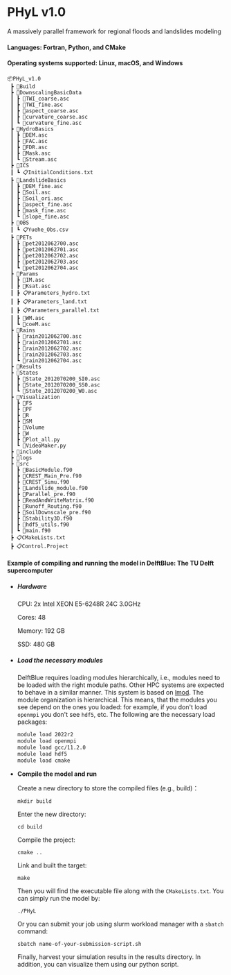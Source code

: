 # PHyL v1.0
A massively parallel framework for regional floods and landslides modeling

#### Languages: Fortran, Python, and CMake

#### Operating systems supported: Linux, macOS, and Windows



```
📦PHyL_v1.0
 ┣ 📂Build
 ┣ 📂DownscalingBasicData
 ┃ ┣ 📜TWI_coarse.asc
 ┃ ┣ 📜TWI_fine.asc
 ┃ ┣ 📜aspect_coarse.asc
 ┃ ┣ 📜curvature_coarse.asc
 ┃ ┗ 📜curvature_fine.asc
 ┣ 📂HydroBasics
 ┃ ┣ 📜DEM.asc
 ┃ ┣ 📜FAC.asc
 ┃ ┣ 📜FDR.asc
 ┃ ┣ 📜Mask.asc
 ┃ ┗ 📜Stream.asc
 ┣ 📂ICS
 ┃ ┗ 📋InitialConditions.txt
 ┣ 📂LandslideBasics
 ┃ ┣ 📜DEM_fine.asc
 ┃ ┣ 📜Soil.asc
 ┃ ┣ 📜Soil_ori.asc
 ┃ ┣ 📜aspect_fine.asc
 ┃ ┣ 📜mask_fine.asc
 ┃ ┗ 📜slope_fine.asc
 ┣ 📂OBS
 ┃ ┗ 📋Yuehe_Obs.csv
 ┣ 📂PETs
 ┃ ┣ 📜pet2012062700.asc
 ┃ ┣ 📜pet2012062701.asc
 ┃ ┣ 📜pet2012062702.asc
 ┃ ┣ 📜pet2012062703.asc
 ┃ ┗ 📜pet2012062704.asc
 ┣ 📂Params
 ┃ ┣ 📜IM.asc
 ┃ ┣ 📜Ksat.asc
 ┃ ┣ 📋Parameters_hydro.txt
 ┃ ┣ 📋Parameters_land.txt
 ┃ ┣ 📋Parameters_parallel.txt
 ┃ ┣ 📜WM.asc
 ┃ ┗ 📜coeM.asc
 ┣ 📂Rains
 ┃ ┣ 📜rain2012062700.asc
 ┃ ┣ 📜rain2012062701.asc
 ┃ ┣ 📜rain2012062702.asc
 ┃ ┣ 📜rain2012062703.asc
 ┃ ┗ 📜rain2012062704.asc
 ┣ 📂Results
 ┣ 📂States
 ┃ ┣ 📜State_2012070200_SI0.asc
 ┃ ┣ 📜State_2012070200_SS0.asc
 ┃ ┗ 📜State_2012070200_W0.asc
 ┣ 📂Visualization
 ┃ ┣ 📂FS
 ┃ ┣ 📂PF
 ┃ ┣ 📂R
 ┃ ┣ 📂SM
 ┃ ┣ 📂Volume
 ┃ ┣ 📂W
 ┃ ┣ 📑Plot_all.py
 ┃ ┗ 📑VideoMaker.py
 ┣ 📂include
 ┣ 📂logs
 ┣ 📂src
 ┃ ┣ 📑BasicModule.f90
 ┃ ┣ 📑CREST_Main_Pre.f90
 ┃ ┣ 📑CREST_Simu.f90
 ┃ ┣ 📑Landslide_module.f90
 ┃ ┣ 📑Parallel_pre.f90
 ┃ ┣ 📑ReadAndWriteMatrix.f90
 ┃ ┣ 📑Runoff_Routing.f90
 ┃ ┣ 📑SoilDownscale_pre.f90
 ┃ ┣ 📑Stability3D.f90
 ┃ ┣ 📑hdf5_utils.f90
 ┃ ┗ 📑main.f90
 ┣ 📋CMakeLists.txt
 ┣ 📋Control.Project
```

#### Example of compiling and running the model in DelftBlue: The TU Delft supercomputer

- ##### Hardware

  CPU: 2x Intel XEON E5-6248R 24C 3.0GHz

  Cores: 48

  Memory: 192 GB

  SSD: 480 GB

- ##### Load the necessary modules

  DelftBlue requires loading modules hierarchically, i.e., modules need to be loaded with the right module paths. Other HPC systems are expected to behave in a similar manner. This system is based on [lmod](https://lmod.readthedocs.io/en/latest/). The module organization is hierarchical. This means, that the modules you see depend on the ones you loaded: for example, if you don't load `openmpi` you don't see `hdf5`, etc. The following are the necessary load packages:

  ```bash
  module load 2022r2
  module load openmpi
  module load gcc/11.2.0
  module load hdf5
  module load cmake
  ```

- **Compile the model and run**

  Create a new directory to store the compiled files (e.g., build)：

  ```
  mkdir build
  ```

  Enter the new directory:

  ```
  cd build
  ```

  Compile the project:

  ```
  cmake ..
  ```

  Link and built the target:

  ```
  make
  ```

  Then you will find the executable file along with the `CMakeLists.txt`. You can simply run the model by:

  ```
  ./PHyL
  ```

  Or you can submit your job using slurm workload manager with a `sbatch` command:

  ```
  sbatch name-of-your-submission-script.sh
  ```

  Finally, harvest your simulation results in the results directory. In addition, you can visualize them using our python script.
